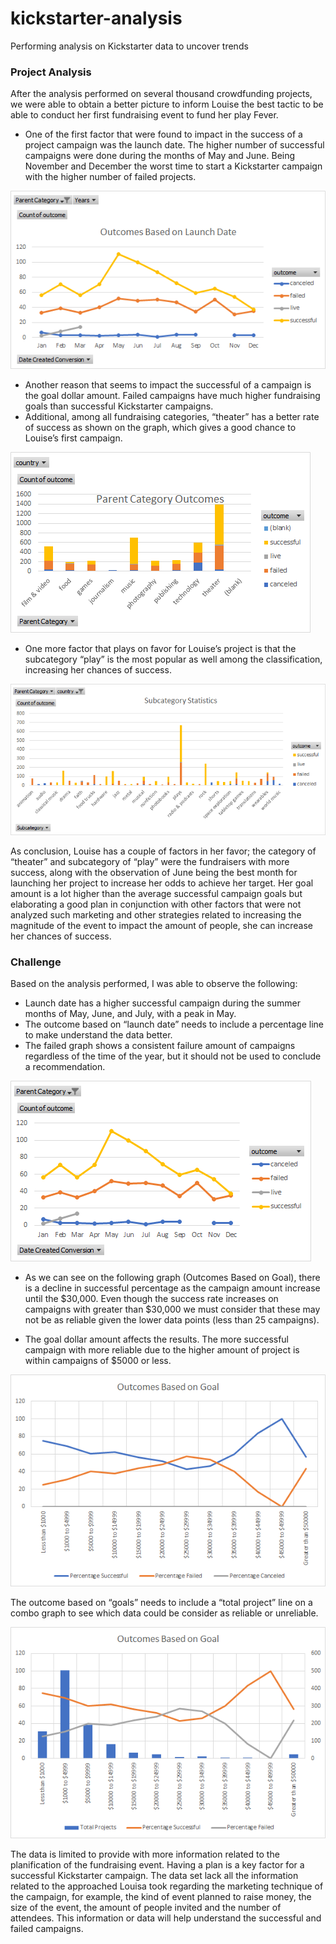 # kickstarter-analysis
Performing analysis on Kickstarter data to uncover trends

### Project Analysis


After the analysis performed on several thousand crowdfunding projects, we were able to obtain a better picture to inform Louise the best tactic to be able to conduct her first fundraising event to fund her play Fever.
* One of the first factor that were found to impact in the success of a project campaign was the launch date. The higher number of successful campaigns were done during the months of May and June. Being November and December the worst time to start a Kickstarter campaign with the higher number of failed projects.

![Outcomes based on launch date](https://github.com/melissa57/kickstarter-analysis/blob/master/Outcomes%20Based%20on%20Launch%20Date.png)

* Another reason that seems to impact the successful of a campaign is the goal dollar amount. Failed campaigns have much higher fundraising goals than successful Kickstarter campaigns.
* Additional, among all fundraising categories, “theater” has a better rate of success as shown on the graph, which gives a good chance to Louise’s first campaign.

![Parent Categoy Outcomes](https://github.com/melissa57/kickstarter-analysis/blob/master/Parent%20Category%20Outcomes.png)

* One more factor that plays on favor for Louise’s project is that the subcategory “play” is the most popular as well among the classification, increasing her chances of success.

![Subcategory](https://github.com/melissa57/kickstarter-analysis/blob/master/Subcategory.png)

As conclusion, Louise has a couple of factors in her favor; the category of “theater” and subcategory of “play” were the fundraisers with more success, along with the observation of June being the best month for launching her project to increase her odds to achieve her target. Her goal amount is a lot higher than the average successful campaign goals but elaborating a good plan in conjunction with other factors that were not analyzed such marketing and other strategies related to increasing the magnitude of the event to impact the amount of people, she can increase her chances of success. 


### Challenge
Based on the analysis performed, I was able to observe the following:
* Launch date has a higher successful campaign during the summer months of May, June, and July, with a peak in May.
* The outcome based on “launch date” needs to include a percentage line to make understand the data better. 
* The failed graph shows a consistent failure amount of campaigns regardless of the time of the year, but it should not be used to conclude a recommendation. 

![Outcomes Based on Launch Date Challenge](https://github.com/melissa57/kickstarter-analysis/blob/master/Outcomes%20Based%20on%20Launch%20Date%20Challenge.png)

* As we can see on the following graph (Outcomes Based on Goal), there is a decline in successful percentage as the campaign amount increase until the $30,000. Even though the success rate increases on campaigns with greater than $30,000 we must consider that these may not be as reliable given the lower data points (less than 25 campaigns). 

* The goal dollar amount affects the results. The more successful campaign with more reliable due to the higher amount of project is within campaigns of $5000 or less. 

![Outcomes Based on Goals](https://github.com/melissa57/kickstarter-analysis/blob/master/Outcomes%20Based%20on%20Goal.png)

The outcome based on “goals” needs to include a “total project” line on a combo graph to see which data could be consider as reliable or unreliable. 

![combo graph](https://github.com/melissa57/kickstarter-analysis/blob/master/combo%20graph.png)

The data is limited to provide with more information related to the planification of the fundraising event. Having a plan is a key factor for a successful Kickstarter campaign. The data set lack all the information related to the approached Louisa took regarding the marketing technique of the campaign, for example, the kind of event planned to raise money, the size of the event, the amount of people invited and the number of attendees. This information or data will help understand the successful and failed campaigns. 

